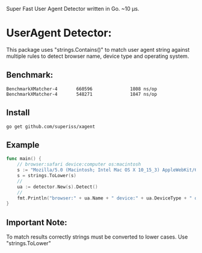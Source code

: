 Super Fast User Agent Detector written in Go. ~10 μs.
# UserAgent Detector:
This package uses "strings.Contains()" to match user agent string against multiple rules
to detect browser name, device type and operating system.

## Benchmark:
```
BenchmarkXMatcher-4       660596              1808 ns/op
BenchmarkXMatcher-4       548271              1847 ns/op
```

## Install
```
go get github.com/superiss/xagent
```

## Example
```go
func main() {
	// browser:safari device:computer os:macintosh
	s := "Mozilla/5.0 (Macintosh; Intel Mac OS X 10_15_3) AppleWebKit/605.1.15 (KHTML, like Gecko) Version/13.0.5 Safari/605.1.15"
	s = strings.ToLower(s)
	//
	ua := detector.New(s).Detect()
	//
	fmt.Println("browser:" + ua.Name + " device:" + ua.DeviceType + " os:" + ua.OSType)
}
```

## Important Note:
To match results correctly strings must be converted to lower cases. Use "strings.ToLower"
